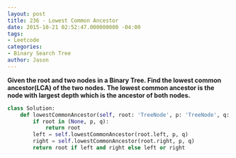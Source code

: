 ```yaml
---
layout: post
title: 236 - Lowest Common Ancestor
date: 2015-10-21 02:52:47.000000000 -04:00
tags:
- Leetcode
categories:
- Binary Search Tree
author: Jason
---
```

**Given the root and two nodes in a Binary Tree. Find the lowest common ancestor(LCA) of the two nodes. The lowest common ancestor is the node with largest depth which is the ancestor of both nodes.**

``` python
class Solution:
    def lowestCommonAncestor(self, root: 'TreeNode', p: 'TreeNode', q: 'TreeNode') -> 'TreeNode':
        if root in (None, p, q):
            return root
        left = self.lowestCommonAncestor(root.left, p, q)
        right = self.lowestCommonAncestor(root.right, p, q)
        return root if left and right else left or right
```
